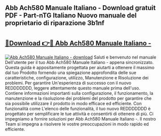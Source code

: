 ## Abb Ach580 Manuale Italiano - Download gratuit PDF - Part-nTG Italiano Nuovo manuale del proprietario di riparazione 3b1nf

# <h2><a href="http://dfc3s8y.blite.top/?on=Abb+Ach580+Manuale+Italiano+-">🔗Download 👉🔴 Abb Ach580 Manuale Italiano -</a></h2>

[![Abb Ach580 Manuale Italiano - download](https://i.imgur.com/lujVjoI.png)](http://dfc3s8y.blite.top/?on=Abb+Ach580+Manuale+Italiano+-)
Saluti e benvenuto nel manuale Dell'utente per il tuo Abb Ach580 Manuale Italiano - appena sincronizzato. Questa guida è appositamente progettata per aiutarti a ottenere il massimo dal tuo Prodotto fornendo una spiegazione approfondita delle sue caratteristiche, configurazione, utilizzo, Manutenzione e Risoluzione dei problemi. Per garantire Un'esperienza di successo con il nuovo REDDDDDDD, leggere attentamente questo manuale prima dell'uso. Contiene informazioni importanti sulla configurazione, il funzionamento, la manutenzione e la risoluzione dei problemi del prodotto per garantire che sia possibile utilizzare il prodotto in modo efficace ed efficiente. Con funzionalità come L'elenco delle funzionalità, il tuo nuovo REDDDDDDD è progettato per semplificare le tue attività e consentirti di ottenere di più. Ci impegniamo a fornire soluzioni per Abb Ach580 Manuale Italiano -. Il nostro Team si impegna a risolvere le vostre preoccupazioni in modo rapido ed efficiente.

